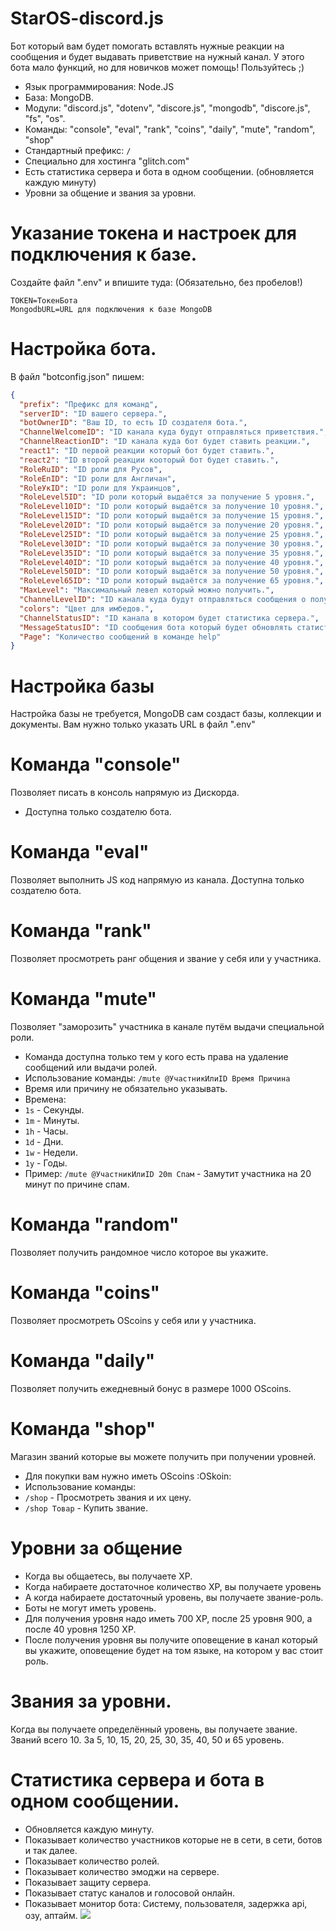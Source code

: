 # StarOS-discord.js

Бот который вам будет помогать вставлять нужные реакции на сообщения и будет выдавать приветствие на нужный канал.
У этого бота мало функций, но для новичков может помощь! Пользуйтесь ;)

- Язык программирования: Node.JS
- База: MongoDB.
- Модули: "discord.js", "dotenv", "discore.js", "mongodb", "discore.js", "fs", "os".
- Команды: "console", "eval", "rank", "coins", "daily", "mute", "random", "shop"
- Стандартный префикс: `/`
- Специально для хостинга "glitch.com"
- Есть статистика сервера и бота в одном сообщении. (обновляется каждую минуту)
- Уровни за общение и звания за уровни.

# Указание токена и настроек для подключения к базе.

Создайте файл ".env" и впишите туда: (Обязательно, без пробелов!)

```
TOKEN=ТокенБота
MongodbURL=URL для подключения к базе MongoDB
```

# Настройка бота.

В файл "botconfig.json" пишем:

```JSON
{
  "prefix": "Префикс для команд",
  "serverID": "ID вашего сервера.",
  "botOwnerID": "Ваш ID, то есть ID создателя бота.",
  "ChannelWelcomeID": "ID канала куда будут отправляться приветствия.",
  "ChannelReactionID": "ID канала куда бот будет ставить реакции.",
  "react1": "ID первой реакции который бот будет ставить.",
  "react2": "ID второй реакции кооторый бот будет ставить.",
  "RoleRuID": "ID роли для Русов",
  "RoleEnID": "ID роли для Англичан",
  "RoleУкID": "ID роли для Украинцов",
  "RoleLevel5ID": "ID роли который выдаётся за получение 5 уровня.",
  "RoleLevel10ID": "ID роли который выдаётся за получение 10 уровня.",
  "RoleLevel15ID": "ID роли который выдаётся за получение 15 уровня.",
  "RoleLevel20ID": "ID роли который выдаётся за получение 20 уровня.",
  "RoleLevel25ID": "ID роли который выдаётся за получение 25 уровня.",
  "RoleLevel30ID": "ID роли который выдаётся за получение 30 уровня.",
  "RoleLevel35ID": "ID роли который выдаётся за получение 35 уровня.",
  "RoleLevel40ID": "ID роли который выдаётся за получение 40 уровня.",
  "RoleLevel50ID": "ID роли который выдаётся за получение 50 уровня.",
  "RoleLevel65ID": "ID роли который выдаётся за получение 65 уровня.",
  "MaxLevel": "Максимальный левел который можно получить.",
  "ChannelLevelID": "ID канала куда будут отправляться сообщения о получении уровня.",
  "colors": "Цвет для имбедов.",
  "ChannelStatusID": "ID канала в котором будет статистика сервера.",
  "MessageStatusID": "ID сообщения бота который будет обновлять статистику.",
  "Page": "Количество сообщений в команде help"
}
```

# Настройка базы

Настройка базы не требуется, MongoDB сам создаст базы, коллекции и документы. Вам нужно только указать URL в файл ".env"

# Команда "console"

Позволяет писать в консоль напрямую из Дискорда.

- Доступна только создателю бота.

# Команда "eval"

Позволяет выполнить JS код напрямую из канала. Доступна только создателю бота.

# Команда "rank"

Позволяет просмотреть ранг общения и звание у себя или у участника.

# Команда "mute"

Позволяет "заморозить" участника в канале путём выдачи специальной роли.

- Команда доступна только тем у кого есть права на удаление сообщений или выдачи ролей.
- Использование команды: `/mute @УчастникИлиID Время Причина`
- Время или причину не обязательно указывать.
- Времена:
- `1s` - Секунды.
- `1m` - Минуты.
- `1h` - Часы.
- `1d` - Дни.
- `1w` - Недели.
- `1y` - Годы.
- Пример: `/mute @УчастникИлиID 20m Спам` - Замутит участника на 20 минут по причине спам.

# Команда "random"

Позволяет получить рандомное число которое вы укажите.

# Команда "coins"

Позволяет просмотреть OScoins у себя или у участника.

# Команда "daily"

Позволяет получить ежедневный бонус в размере 1000 OScoins.

# Команда "shop"

Магазин званий которые вы можете получить при получении уровней.

- Для покупки вам нужно иметь OScoins :OSkoin:
- Использование команды:
- `/shop` - Просмотреть звания и их цену.
- `/shop Товар` - Купить звание.

# Уровни за общение

- Когда вы общаетесь, вы получаете XP.
- Когда набираете достаточное количество XP, вы получаете уровень
- А когда набираете достаточный уровень, вы получаете звание-роль.
- Боты не могут иметь уровень.
- Для получения уровня надо иметь 700 XP, после 25 уровня 900, а после 40 уровня 1250 XP.
- После получения уровня вы получите оповещение в канал который вы укажите, оповещение будет на том языке, на котором у вас стоит роль.

# Звания за уровни.

Когда вы получаете определённый уровень, вы получаете звание.
Званий всего 10. За 5, 10, 15, 20, 25, 30, 35, 40, 50 и 65 уровень.

# Статистика сервера и бота в одном сообщении.

- Обновляется каждую минуту.
- Показывает количество участников которые не в сети, в сети, ботов и так далее.
- Показывает количество ролей.
- Показывает количество эмоджи на сервере.
- Показывает защиту сервера.
- Показывает статус каналов и голосовой онлайн.
- Показывает монитор бота: Систему, пользователя, задержка api, озу, аптайм.
  <img src='https://cdn.discordapp.com/attachments/605395679019532288/625611797935947776/unknown.png'>
